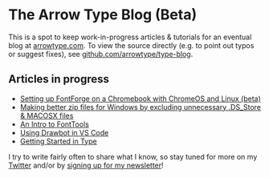 # The Arrow Type Blog (Beta)

This is a spot to keep work-in-progress articles & tutorials for an eventual blog at [arrowtype.com](https://arrowtype.com/). To view the source directly (e.g. to point out typos or suggest fixes), see [github.com/arrowtype/type-blog](https://github.com/arrowtype/type-blog/).

## Articles in progress

- [Setting up FontForge on a Chromebook with ChromeOS and Linux (beta)](https://arrowtype.github.io/type-blog/2020-11-01--font-design-on-a-chromebook/)
- [Making better zip files for Windows by excluding unnecessary .DS_Store & MACOSX files](2020-08-25--making-better-zips)
- [An Intro to FontTools](2020-06-16--intro-to-fonttools)
- [Using Drawbot in VS Code](2020-06-15--drawbot-in-vscode)
- [Getting Started in Type](2020-05-01--getting-started-in-type)

I try to write fairly often to share what I know, so stay tuned for more on my [Twitter](https://twitter.com/ArrowType) and/or by [signing up for my newsletter](https://arrowtype.com/)!
